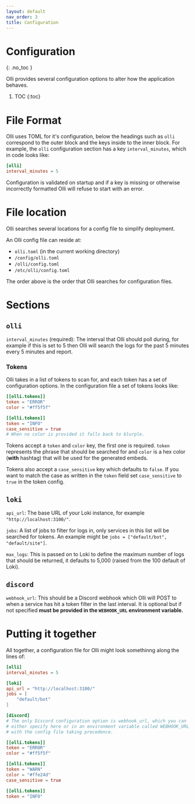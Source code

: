 ```yaml
---
layout: default
nav_order: 3
title: Configuration
---
```


# Configuration
{: .no_toc }

Olli provides several configuration options to alter how the application behaves.

1. TOC
{:toc}

# File Format

Olli uses TOML for it's configuration, below the headings such as `olli` correspond to the outer block and the keys inside to the inner block. For example, the `olli` configuration section has a key `interval_minutes`, which in code looks like:

```toml
[olli]
interval_minutes = 5
```

Configuration is validated on startup and if a key is missing or otherwise incorrectly formatted Olli will refuse to start with an error.

# File location

Olli searches several locations for a config file to simplify deployment.

An Olli config file can reside at:
- `olli.toml` (in the current working directory)
- `/config/olli.toml`
- `/olli/config.toml`
- `/etc/olli/config.toml`

The order above is the order that Olli searches for configuration files.

# Sections

## `olli`

`interval_minutes` (required): The interval that Olli should poll during, for example if this is set to 5 then Olli will search the logs for the past 5 minutes every 5 minutes and report.

### Tokens

Olli takes in a list of tokens to scan for, and each token has a set of configuration options. In the configuration file a set of tokens looks like:
```toml
[[olli.tokens]]
token = "ERROR"
color = "#ff5f5f"

[[olli.tokens]]
token = "INFO"
case_sensitive = true
# When no color is provided it falls back to blurple.
```

Tokens accept a `token` and `color` key, the first one is required. `token` represents the phrase that should be searched for and `color` is a hex color (**with** hashtag) that will be used for the generated embeds.

Tokens also accept a `case_sensitive` key which defaults to `false`. If you want to match the case as written in the `token` field set `case_sensitive` to `true` in the token config.

## `loki`

`api_url`: The base URL of your Loki instance, for example `"http://localhost:3100/"`.

`jobs`: A list of jobs to filter for logs in, only services in this list will be searched for tokens. An example might be `jobs = ["default/bot", "default/site"]`.

`max_logs`: This is passed on to Loki to define the maximum number of logs that should be returned, it defaults to 5,000 (raised from the 100 default of Loki).

## `discord`

`webhook_url`: This should be a Discord webhook which Olli will POST to when a service has hit a token filter in the last interval. It is optional but if not specified **must be provided in the `WEBHOOK_URL` environment variable.**

# Putting it together

All together, a configuration file for Olli might look somethinng along the lines of:

```toml
[olli]
interval_minutes = 5

[loki]
api_url = "http://localhost:3100/"
jobs = [
    "default/bot"
]

[discord]
# The only Discord configuration option is webhook_url, which you can
# either specify here or in an environment variable called WEBHOOK_URL
# with the config file taking precedence.

[[olli.tokens]]
token = "ERROR"
color = "#ff5f5f"

[[olli.tokens]]
token = "WARN"
color = "#ffe24d"
case_sensitive = true

[[olli.tokens]]
token = "INFO"
```
